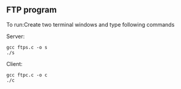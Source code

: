 ## FTP program

To run:Create two terminal windows and type following commands

Server:

    gcc ftps.c -o s
    ./s
 
Client:

    gcc ftpc.c -o c
    ./c

